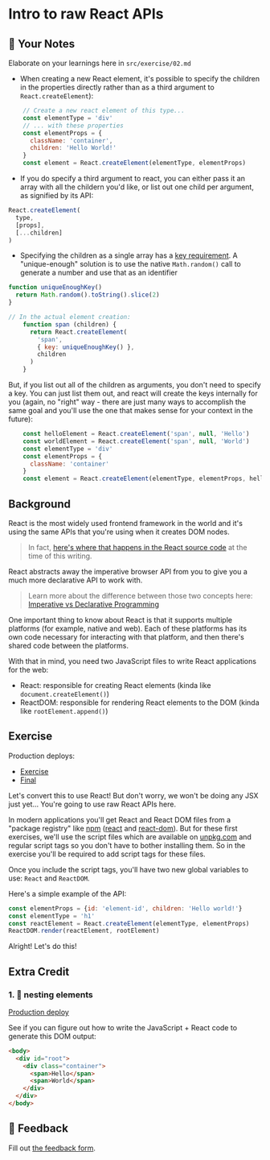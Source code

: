 # Intro to raw React APIs

## 📝 Your Notes

Elaborate on your learnings here in `src/exercise/02.md`

- When creating a new React element, it's possible to specify the children in the properties directly rather than as a third argument to `React.createElement`):

```js
    // Create a new react element of this type...
    const elementType = 'div'
    // ... with these properties
    const elementProps = {
      className: 'container',
      children: 'Hello World!'
    }
    const element = React.createElement(elementType, elementProps)
```

- If you do specify a third argument to react, you can either pass it an array with all the childern you'd like, or list out one child per argument, as signified by its API:

```js
React.createElement(
  type,
  [props],
  [...children]
)
```

- Specifying the children as a single array has a [key requirement](https://reactjs.org/docs/lists-and-keys.html#keys). A "unique-enough" solution is to use the native `Math.random()` call to generate a number and use that as an identifier

```js
function uniqueEnoughKey()
  return Math.random().toString().slice(2)
}

// In the actual element creation:
    function span (children) {
      return React.createElement(
        'span',
        { key: uniqueEnoughKey() },
        children
      )
    }
```

But, if you list out all of the children as arguments, you don't need to specify a key. You can just list them out, and react will create the keys internally for you (again, no "right" way - there are just many ways to accomplish the same goal and you'll use the one that makes sense for your context in the future):

```js
    const helloElement = React.createElement('span', null, 'Hello')
    const worldElement = React.createElement('span', null, 'World')
    const elementType = 'div'
    const elementProps = {
      className: 'container'
    }
    const element = React.createElement(elementType, elementProps, helloElement, ' ' /* intentional space to separate the elements ;) */, worldElement)
```

## Background

React is the most widely used frontend framework in the world and it's using the
same APIs that you're using when it creates DOM nodes.

> In fact,
> [here's where that happens in the React source code](https://github.com/facebook/react/blob/48907797294340b6d5d8fecfbcf97edf0691888d/packages/react-dom/src/client/ReactDOMComponent.js#L416)
> at the time of this writing.

React abstracts away the imperative browser API from you to give you a much more
declarative API to work with.

> Learn more about the difference between those two concepts here:
> [Imperative vs Declarative Programming](https://tylermcginnis.com/imperative-vs-declarative-programming/)

One important thing to know about React is that it supports multiple platforms
(for example, native and web). Each of these platforms has its own code
necessary for interacting with that platform, and then there's shared code
between the platforms.

With that in mind, you need two JavaScript files to write React applications for
the web:

- React: responsible for creating React elements (kinda like
  `document.createElement()`)
- ReactDOM: responsible for rendering React elements to the DOM (kinda like
  `rootElement.append()`)

## Exercise

Production deploys:

- [Exercise](http://react-fundamentals.netlify.app/isolated/exercise/02.html)
- [Final](http://react-fundamentals.netlify.app/isolated/final/02.html)

Let's convert this to use React! But don't worry, we won't be doing any JSX just
yet... You're going to use raw React APIs here.

In modern applications you'll get React and React DOM files from a "package
registry" like [npm](https://npmjs.com) ([react](https://npm.im/react) and
[react-dom](https://npm.im/react-dom)). But for these first exercises, we'll use
the script files which are available on [unpkg.com](https://unpkg.com) and
regular script tags so you don't have to bother installing them. So in the
exercise you'll be required to add script tags for these files.

Once you include the script tags, you'll have two new global variables to use:
`React` and `ReactDOM`.

Here's a simple example of the API:

```javascript
const elementProps = {id: 'element-id', children: 'Hello world!'}
const elementType = 'h1'
const reactElement = React.createElement(elementType, elementProps)
ReactDOM.render(reactElement, rootElement)
```

Alright! Let's do this!

## Extra Credit

### 1. 💯 nesting elements

[Production deploy](http://react-fundamentals.netlify.app/isolated/final/02.extra-1.html)

See if you can figure out how to write the JavaScript + React code to generate
this DOM output:

```html
<body>
  <div id="root">
    <div class="container">
      <span>Hello</span>
      <span>World</span>
    </div>
  </div>
</body>
```

## 🦉 Feedback

Fill out
[the feedback form](https://ws.kcd.im/?ws=React%20Fundamentals%20%E2%9A%9B&e=02%3A%20Intro%20to%20raw%20React%20APIs&em=francisfuzz%40github.com15894826%2Bfrancisfuzz%40users.noreply.github.com).
